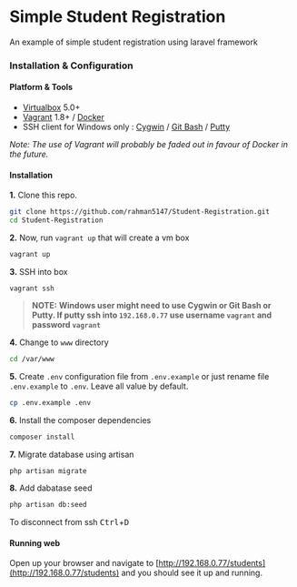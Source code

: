 Simple Student Registration
======================
An example of simple student registration using laravel framework
### Installation & Configuration
#### Platform & Tools
- [Virtualbox](https://www.virtualbox.org/wiki/Downloads) 5.0+
- [Vagrant](https://www.vagrantup.com/) 1.8+ / [Docker](https://www.docker.com/)
- SSH client for Windows only : [Cygwin](https://www.cygwin.com/) / [Git Bash](https://git-scm.com/) / [Putty](http://www.putty.org/)

_Note: The use of Vagrant will probably be faded out in favour of Docker in the future._

#### Installation
**1.** Clone this repo.
```bash
git clone https://github.com/rahman5147/Student-Registration.git
cd Student-Registration
```

**2.** Now, run `vagrant up` that will create a vm box
```bash
vagrant up
```

**3.** SSH into box
```
vagrant ssh
```
>**NOTE:** **Windows user might need to use Cygwin or Git Bash or Putty. If putty ssh into `192.168.0.77` use username `vagrant` and password `vagrant`**

**4.** Change to `www` directory
```bash
cd /var/www
```

**5.** Create `.env` configuration file from `.env.example` or just rename file `.env.example` to `.env`. Leave all value by default.
```bash
cp .env.example .env
```

**6.** Install the composer dependencies
```bash
composer install
```

**7.** Migrate database using artisan
```bash
php artisan migrate
```

**8.** Add dabatase seed
```bash
php artisan db:seed
```

To disconnect from ssh <kbd>Ctrl</kbd>+<kbd>D</kbd>

#### Running web
Open up your browser and navigate to [http://192.168.0.77/students](http://192.168.0.77/students) and you should see it up and running.

